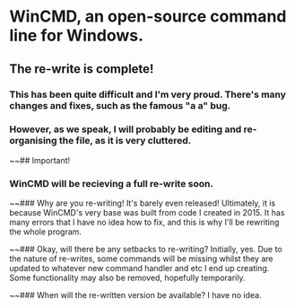 # WinCMD, an open-source command line for Windows.

## The re-write is complete!

### This has been quite difficult and I'm very proud. There's many changes and fixes, such as the famous "a a" bug.
### However, as we speak, I will probably be editing and re-organising the file, as it is very cluttered.

~~## Important!
### WinCMD will be recieving a full re-write soon.

~~### Why are you re-writing! It's barely even released!
Ultimately, it is because WinCMD's very base was built from code I created in 2015. It has many errors that I have no idea how to fix, and this is why I'll be rewriting the whole program.

~~### Okay, will there be any setbacks to re-writing?
Initially, yes. Due to the nature of re-writes, some commands will be missing whilst they are updated to whatever new command handler and etc I end up creating. Some functionality may also be removed, hopefully temporarily.

~~### When will the re-written version be available?
I have no idea.
